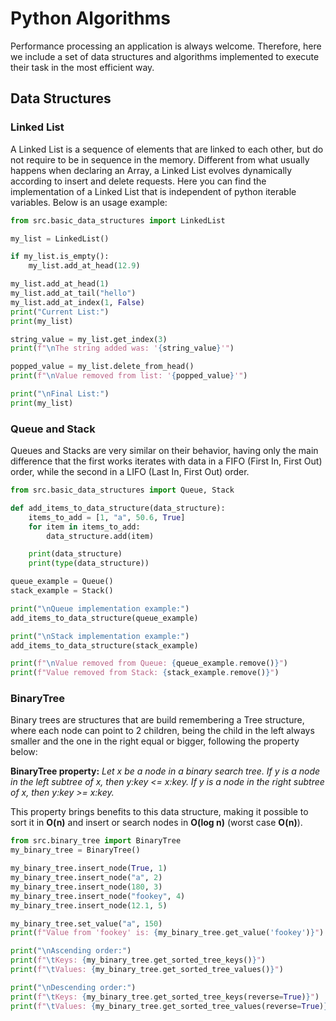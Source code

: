 # Python Algorithms

Performance processing an application is always welcome.
Therefore, here we include a set of data structures and algorithms implemented to 
execute their task in the most efficient way.

## Data Structures
    
### Linked List
A Linked List is a sequence of elements that are linked to each other, but do
not require to be in sequence in the memory. Different from what usually happens
when declaring an Array, a Linked List evolves dynamically according to insert and
delete requests. Here you can find the implementation of a Linked List that is 
independent of python iterable variables. Below is an usage example:

```python
from src.basic_data_structures import LinkedList

my_list = LinkedList()

if my_list.is_empty():
    my_list.add_at_head(12.9)

my_list.add_at_head(1)
my_list.add_at_tail("hello")
my_list.add_at_index(1, False)
print("Current List:")
print(my_list)

string_value = my_list.get_index(3)
print(f"\nThe string added was: '{string_value}'")

popped_value = my_list.delete_from_head()
print(f"\nValue removed from list: '{popped_value}'")

print("\nFinal List:")
print(my_list)
```

### Queue and Stack
Queues and Stacks are very similar on their behavior, having only the main difference that
the first works iterates with data in a FIFO (First In, First Out) order, while the
second in a LIFO (Last In, First Out) order. 

```python
from src.basic_data_structures import Queue, Stack

def add_items_to_data_structure(data_structure):
    items_to_add = [1, "a", 50.6, True]
    for item in items_to_add:
        data_structure.add(item)

    print(data_structure)
    print(type(data_structure))

queue_example = Queue()
stack_example = Stack()

print("\nQueue implementation example:")
add_items_to_data_structure(queue_example)

print("\nStack implementation example:")
add_items_to_data_structure(stack_example)

print(f"\nValue removed from Queue: {queue_example.remove()}")
print(f"Value removed from Stack: {stack_example.remove()}")
```

### BinaryTree
Binary trees are structures that are build remembering a Tree structure,
where each node can point to 2 children, being the child in the left always smaller
and the one in the right equal or bigger, following the property below:

**BinaryTree property:** *Let x be a node in a binary search tree. If y is a node in the left subtree
of x, then y:key <= x:key. If y is a node in the right subtree of x, then
y:key >= x:key.*

This property brings benefits to this data structure, making it possible to sort it in **O(n)** and
insert or search nodes in **O(log n)** (worst case **O(n)**).
```python
from src.binary_tree import BinaryTree
my_binary_tree = BinaryTree()

my_binary_tree.insert_node(True, 1)
my_binary_tree.insert_node("a", 2)
my_binary_tree.insert_node(180, 3)
my_binary_tree.insert_node("fookey", 4)
my_binary_tree.insert_node(12.1, 5)

my_binary_tree.set_value("a", 150)
print(f"Value from 'fookey' is: {my_binary_tree.get_value('fookey')}")

print("\nAscending order:")
print(f"\tKeys: {my_binary_tree.get_sorted_tree_keys()}")
print(f"\tValues: {my_binary_tree.get_sorted_tree_values()}")

print("\nDescending order:")
print(f"\tKeys: {my_binary_tree.get_sorted_tree_keys(reverse=True)}")
print(f"\tValues: {my_binary_tree.get_sorted_tree_values(reverse=True)}")
```